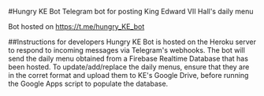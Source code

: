 #Hungry KE Bot
Telegram bot for posting King Edward VII Hall's daily menu

Bot hosted on https://t.me/hungry_KE_bot

##Instructions for developers
Hungry KE Bot is hosted on the Heroku server to respond to incoming messages via Telegram's webhooks.
The bot will send the daily menu obtained from a Firebase Realtime Database that has been hosted.
To update/add/replace the daily menus, ensure that they are in the corret format and upload them to KE's Google Drive, before running the Google Apps script to populate the database.